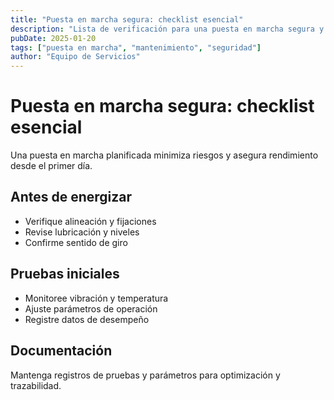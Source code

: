 ```yaml
---
title: "Puesta en marcha segura: checklist esencial"
description: "Lista de verificación para una puesta en marcha segura y eficiente de sopladores y compresores."
pubDate: 2025-01-20
tags: ["puesta en marcha", "mantenimiento", "seguridad"]
author: "Equipo de Servicios"
---
```


# Puesta en marcha segura: checklist esencial

Una puesta en marcha planificada minimiza riesgos y asegura rendimiento desde el primer día.

## Antes de energizar

- Verifique alineación y fijaciones
- Revise lubricación y niveles
- Confirme sentido de giro

## Pruebas iniciales

- Monitoree vibración y temperatura
- Ajuste parámetros de operación
- Registre datos de desempeño

## Documentación

Mantenga registros de pruebas y parámetros para optimización y trazabilidad.

